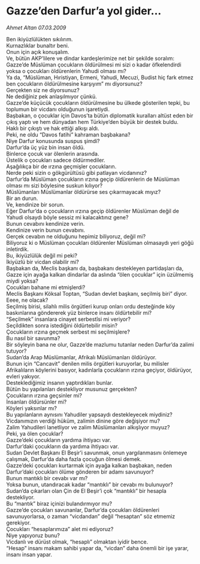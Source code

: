 # Gazze’den Darfur’a yol gider...

*Ahmet Altan 07.03.2009*

<div class="taraf_structure_2col_1zq">
<div class="margen_n">



 <p>Ben ikiyüzlülükten sıkılırım. <br/>Kurnazlıklar bunaltır beni. <br/>Onun için açık konuşalım. <br/>Ve, bütün AKP’lilere ve dindar kardeşlerimize net bir şekilde soralım: <br/>Gazze’de Müslüman çocukların öldürülmesi mi sizi o kadar öfkelendirdi yoksa o çocukları öldürenlerin Yahudi olması mı? <br/>Ya da, “Müslüman, Hıristiyan, Ermeni, Yahudi, Mecuzi, Budist hiç fark etmez ben çocukların öldürülmesine karşıyım” mı diyorsunuz? <br/>Gerçekten siz ne diyorsunuz? <br/>Ne dediğiniz pek anlaşılmıyor çünkü. <br/>Gazze’de küçücük çocukların öldürülmesine bu ülkede gösterilen tepki, bu toplumun bir vicdanı olduğunun işaretiydi. <br/>Başbakan, o çocuklar için Davos’ta bütün diplomatik kuralları altüst eden bir çıkış yaptı ve hem dünyadan hem Türkiye’den büyük bir destek buldu. <br/>Haklı bir çıkıştı ve hak ettiği alkışı aldı. <br/>Peki, ne oldu “Davos fatihi” kahraman başbakana? <br/>Niye Darfur konusunda suspus şimdi? <br/>Darfur’da üç yüz bin insan öldü. <br/>Binlerce çocuk var ölenlerin arasında. <br/>Üstelik o çocukları sadece öldürmediler. <br/>Aşağılıkça bir de ırzına geçmişler çocukların. <br/>Nerde peki sizin o gökgürültüsü gibi patlayan vicdanınız? <br/>Darfur’da Müslüman çocukların ırzına geçip öldürenlerin de Müslüman olması mı sizi böylesine suskun kılıyor? <br/>Müslümanları Müslümanlar öldürürse ses çıkarmayacak mıyız? <br/>Bir an durun. <br/>Ve, kendinize bir sorun. <br/>Eğer Darfur’da o çocukların ırzına geçip öldürenler Müslüman değil de Yahudi olsaydı böyle sessiz mi kalacaktınız gene? <br/>Bunun cevabını kendinize verin. <br/>Kendinize verin bunun cevabını. <br/>Gerçek cevabın ne olduğunu hepimiz biliyoruz, değil mi? <br/>Biliyoruz ki o Müslüman çocukları öldürenler Müslüman olmasaydı yeri göğü inletirdik. <br/>Bu, ikiyüzlülük değil mi peki? <br/>İkiyüzlü bir vicdan olabilir mi? <br/>Başbakan da, Meclis başkanı da, başbakanı destekleyen partidaşları da, Gazze için ayağa kalkan dindarlar da aslında “ölen çocuklar” için üzülmemiş miydi yoksa? <br/>Çocukları bahane mi etmişlerdi? <br/>Meclis Başkanı Köksal Toptan, “Sudan devlet başkanı, seçilmiş biri” diyor. <br/>Eeee, ne olacak? <br/>Seçilmiş birisi, silahlı milis örgütleri kurup onları ordu desteğinde köy baskınlarına göndererek yüz binlerce insanı öldürtebilir mi? <br/>“Seçilmek” insanlara cinayet serbestîsi mi veriyor? <br/>Seçildikten sonra istediğini öldürtebilir misin? <br/>Çocukların ırzına geçmek serbest mi seçilmişlere? <br/>Bu nasıl bir savunma? <br/>Bir söyleyin bana ne olur, Gazze’de mazlumu tutanlar neden Darfur’da zalimi tutuyor? <br/>Sudan’da Arap Müslümanlar, Afrikalı Müslümanları öldürüyor. <br/>Bunun için “Cancavit” denilen milis örgütleri kuruyorlar, bu milisler Afrikalıların köylerini basıyor, kadınlarla çocukların ırzına geçiyor, öldürüyor, evleri yakıyor. <br/>Desteklediğimiz insanın yaptırdıkları bunlar. <br/>Bütün bu yapılanları destekliyor musunuz gerçekten? <br/>Çocukların ırzına geçsinler mi? <br/>İnsanları öldürsünler mi? <br/>Köyleri yaksınlar mı? <br/>Bu yapılanların aynısını Yahudiler yapsaydı destekleyecek miydiniz? <br/>Vicdanımızın verdiği hüküm, zalimin dinine göre değişiyor mu? <br/>Zalim Yahudileri lanetliyor ve zalim Müslümanları alkışlıyor muyuz? <br/>Peki, ya ölen çocuklar? <br/>Gazze’deki çocukların yardıma ihtiyacı var. <br/>Darfur’daki çocukların da yardıma ihtiyacı var. <br/>Sudan Devlet Başkanı El Beşir’i savunmak, onun yargılanmasını önlemeye çalışmak, Darfur’da daha fazla çocuğun ölmesi demek. <br/>Gazze’deki çocukları kurtarmak için ayağa kalkan başbakan, neden Darfur’daki çocukları ölüme gönderen bir adamı savunuyor? <br/>Bunun mantıklı bir cevabı var mı? <br/>Yoksa bunun, utandıracak kadar “mantıklı” bir cevabı mı bulunuyor? <br/>Sudan’da çıkarları olan Çin de El Beşir’i çok “mantıklı” bir hesapla destekliyor. <br/>Bu “mantık” biraz içinizi bulandırmıyor mu? <br/>Gazze’de çocukları savunanlar, Darfur’da çocukları öldürenleri savunuyorlarsa, o zaman “vicdandan” değil “hesaptan” söz etmemiz gerekiyor. <br/>Çocukları “hesaplarımıza” alet mi ediyoruz? <br/>Niye yapıyoruz bunu? <br/>Vicdanlı ve dürüst olmak, “hesaplı” olmaktan iyidir bence. <br/>“Hesap” insanı makam sahibi yapar da, “vicdan” daha önemli bir işe yarar, insanı insan yapar.</p>
<br/>
<br/>
<br/>



<br/>


<div id="taraf_not">
</div>

</div>


</div>
